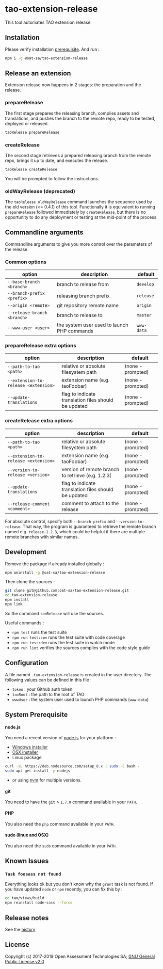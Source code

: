 # tao-extension-release

This tool automates TAO extension release

## Installation

Please verify installation [prerequisite](#prerequisite). And run :

```sh
npm i -g @oat-sa/tao-extension-release
```

## Release an extension

Extension release now happens in 2 stages: the preparation and the release.

### prepareRelease

The first stage prepares the releasing branch, compiles assets and translations, and pushes the branch to the remote repo, ready to be tested, deployed or released.

```sh
taoRelease prepareRelease
```

### createRelease

The second stage retrieves a prepared releasing branch from the remote repo, brings it up to date, and executes the release.

```sh
taoRelease createRelease
```

You will be prompted to follow the instructions.

### oldWayRelease (deprecated)

The `taoRelease oldWayRelease` command launches the sequence used by the old version (<= 0.4.1) of this tool. Functionally it is equivalent to running `prepareRelease` followed immediately by `createRelease`, but there is no opportunity to do any deployment or testing at the mid-point of the process.

## Commandline arguments

Commandline arguments to give you more control over the parameters of the release:

### Common options

| option | description | default |
|---|---|---|
|`--base-branch <branch>`|branch to release from|`develop`|
|`--branch-prefix <prefix>`|releasing branch prefix|`release`|
|`--origin <remote>`|git repository remote name|`origin`|
|`--release-branch <branch>`|branch to release to|`master`|
|`--www-user <user>`|the system user used to launch PHP commands|`www-data`|

### prepareRelease extra options

| option | description | default |
|---|---|---|
|`--path-to-tao <path>`|relative or absolute filesystem path|(none - prompted)|
|`--extension-to-release <extension>`|extension name (e.g. taoFoobar)|(none - prompted)|
|`--update-translations`|flag to indicate translation files should be updated|(none - prompted)|

### createRelease extra options

| option | description | default |
|---|---|---|
|`--path-to-tao <path>`|relative or absolute filesystem path|(none - prompted)|
|`--extension-to-release <extension>`|extension name (e.g. taoFoobar)|(none - prompted)|
|`--version-to-release <version>`|version of remote branch to retrieve (e.g. 1.2.3)|(none - prompted)|
|`--update-translations`|flag to indicate translation files should be updated|(none - prompted)|
|`--release-comment <comment>`|comment to attach to the release|(none - prompted)|

For absolute control, specify both `--branch-prefix` and `--version-to-release`. That way, the program is guaranteed to retrieve the remote branch named e.g. `release-1.2.3`, which could be helpful if there are multiple remote branches with similar names.

## Development

Remove the package if already installed globally :

```sh
npm uninstall -g @oat-sa/tao-extension-release
```

Then clone the sources :

```sh
git clone git@github.com:oat-sa/tao-extension-release.git
cd tao-extension-release
npm install
npm link
```

So the command `taoRelease` will use the sources.

Useful commands :

 - `npm test` runs the test suite
 - `npm run test:cov` runs the test suite with code coverage
 - `npm run test:dev` runs the test suite in watch mode
 - `npm run lint` verifies the sources complies with the code style guide

## Configuration

A file named `.tao-extension-release` is created in the user directory.
The following values can be defined in this file :

 - `token` : your Github auth token
 - `taoRoot` : the path to the root of TAO
 - `wwwUser` : the system user used to launch PHP commands (`www-data`)

## System Prerequisite
<a name="prerequisite"></a>

#### node.js

You need a recent version of [node.js](https://nodejs.org) for your platform :

 - [Windows installer](https://nodejs.org/dist/v8.7.0/node-v8.7.0-x86.msi)
 - [OSX installer](https://nodejs.org/dist/v8.7.0/node-v8.7.0.pkg)
 - Linux package

```sh
curl -sL https://deb.nodesource.com/setup_8.x | sudo -E bash -
sudo apt-get install -y nodejs
```

 - or using [nvm](https://github.com/creationix/nvm#installation) for multiple versions.

#### git

You need to have the `git` > `1.7.0` command available in your `PATH`.

#### PHP

You also need the `php` command available in your `PATH`.

#### sudo (linux and OSX)

You also need the `sudo` command available in your `PATH`.

## Known Issues

### `Task foosass not found`

Everything looks ok but you don't know why the `grunt` task is not found. If you have updated `node` or `npm` recently, you can fix this by :

```sh
cd tao/views/build
npm reinstall node-sass --force
```

## Release notes

See the [history](HISTORY.md)

## License

Copyright (c) 2017-2019 Open Assessment Technologies SA;
[GNU General Public License v2.0](https://github.com/oat-sa/tao-extension-release/blob/master/LICENSE)
